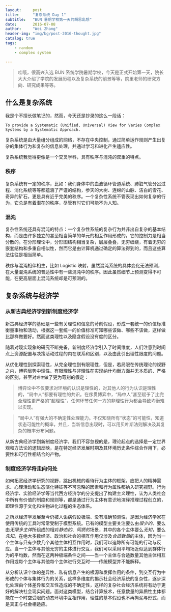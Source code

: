 ```yaml
---
layout:     post
title:      "复杂系统 Day 1"
subtitle:   "BUN 暑期学校第一天的胡思乱想"
date:       2016-07-08
author:     "Wei Zhang"
header-img: "img/bg/post-2016-thought.jpg"
catalog: true
tags:
    - random
    - complex system   

---
```


>哇哦，很高兴入选 BUN 系统学院暑期学校，今天是正式开始第一天，院长大大介绍了学院的发展历程以及复杂系统的前景等等，院里老师的研究方向、研究成果等等。
>

## 什么是复杂系统

我是个不擅长做笔记的，然而，今天还是抄录的这么一段话：

`To provide a Systematic (Unified, Universal) View for Varies Complex Systems by a Systematic Approach.`

复杂系统是由大量组分组成的网络，不存在中央控制，通过简单运作规则产生出复杂的集体行为和复杂的信息处理，并通过学习和进化产生适应性。

复杂系统我觉得更像是一个交叉学科，具有秩序与混沌的双重的特点。 

### 秩序

复杂系统有一定的秩序，比如：我们身体中的血液循环管道系统、肺脏气管分岔过程、消化系统等等都蕴涵了严谨的结构，参天的大树、连绵的山脉、洁白的雪花、奇异的矿石，更是具有近乎完美的秩序。一个复杂性系统不管表现出如何复杂的行为，它总是有着潜在的秩序，尽管有时它们可能不为人知。

### 混沌

复杂性系统还具有混沌的特点：一个复杂性系统的复杂行为并非出自复杂的基本结构，而是由许多独立的甚至相当简单的单元的相互作用形成的，它的控制力是相当分散的。在分形理论中，分形图结构相当复杂，层层叠叠，无穷缠绕，有着无穷的嵌套结构和多重自相似性，然而它是由计算机通过确定的算法得到的，而且这些算法往往是相当简单。

秩序与混沌相伴相生，比如 Logistic 映射，虽然混沌系统的具体变化无法预测，在大量混沌系统的普适性中有一些混沌中的秩序。因此虽然细节上预测变得不可能，在更高层面上混沌系统却是可预测的。

## 复杂系统与经济学

### 从新古典经济学到新制度经济学

新古典经济学的基础是一些有关理性和信息的苛刻假设，形成一套统一的价值标准衡量事物和活动，根据这一套统一的价值标准可知哪些该做、哪些不该做，这样做比那样做要好。然而这类理性以及隐含假设没有度的区分。

随着对现实现象的研究不断完备，新制度经济学引入了时间维度，人们注意到时间点上资源配置与决策活动过程的内在联系和区别，以及由此引出理性限度的问题。

从优化理性到探索理性，从完全理性到有限理性，但是，若局限在传统理论的视野之内，博弈局势中理性、有限理性与非理性在实现纳什均衡方面并无本质的、严格的区别，甚至对`理性`做了更为苛刻的假定：

>博弈论中不仅要求对环境的认识是理性的，对其他人的行为认识是理性的，“局中人”都要有理性的共识。在序贯博弈中，“局中人”甚至赋予了比完全理性更严格的“超理性”，任何环节任何一方的非理性行为都会导致均衡难以实现。

>“局中人”有强大的不确定性处理能力。不仅知晓所有“状态”的可能性，知道状态可能性的概率，并且，当新信息出现时，可以用贝叶斯法则解决及其复杂的概率分布问题。

从新古典经济学到新制度经济学，我们不容忽视的是，理论起点的选择是一定世界观和方法论的逻辑反映，是在特定经济发展时期及其环境历史条件综合作用下，必要性和可行性相结合的产物。

### 制度经济学将走向何处

如何拓宽经济学研究的视野，跳出机械的看待行为主体的框架，应把人的精神需求、心理活动和生态演化特征等不可忽略的因素和行为属性都纳入研究视野。行为经济学、实验经济学等当代西方经济学的分支提出了构建主义理性，认为人类社会中所有有价值的制度和规则等，都是通过行为主体有意识地演绎推理过程创立的，即理性源于文化和生物进化过程的生态体系。

之所以经济学发展至今仍被人诟病假设极端、没有准确预测性，是因为经济学家在使用传统的工具时常常受制于模型系统。已有的模型主要关注要么由*很少的*、要么由*无限多主体*所组成的相对*静态的*、*同质的*场景，其中的各个主体要么*无知*，要么*先知*。在绝大多数经济、政治和社会的相互作用仅涉及*合适数量*的主体，因为当一个主体与只有少数几个其他主体相互作用时，我们可以追踪所有可能的行动与反应。当一个主体与其他无穷的主体进行交互，我们可以采用平均场近似达到群体行为的平均数，然而在这两种极端条件之间——当一个主体与合适数量其他主体相互作用或每个主体与其他每个主体进行交互时——传统模型并不能解释。

从分析认识个体的差异性、私有信息产生的根源和发挥作用的条件，到交互行为中形成的个体与集体行为的关系，这样多维度的揭示社会经济系统的复杂性，逐步深化处理由个体差异和交互性造成的不确定性，这样的复杂社会经济系统将有助于更好的解决社会现实问题。面对这类模型，结合计算技术，任意数量的异质性主体都能在一个时空受限的动态环境中互相作用，理性的基本假设也不再拘泥与形式，而是真正与社会相适应。



